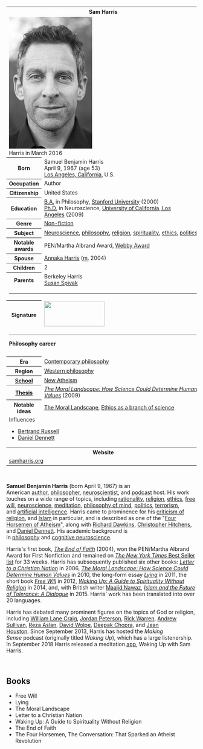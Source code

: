 <table class="infobox vcard">
<tbody>
<tr>
<th colspan="2">
<div class="fn">Sam Harris</div>
</th>
</tr>
<tr>
<td colspan="2"><a class="image" title="Harris in March 2016" href="Sam_Harris_2016_(cropped).jpg"><img src="Sam_Harris_2016_(cropped).jpg" alt="Harris in March 2016" width="220" height="349" data-file-width="2518" data-file-height="3992" /></a>
<div>Harris in March 2016</div>
</td>
</tr>
<tr>
<th scope="row">Born</th>
<td>Samuel Benjamin Harris<br />April 9, 1967<span class="noprint ForceAgeToShow">&nbsp;(age&nbsp;53)</span><br /><a title="Los Angeles" href="https://en.wikipedia.org/wiki/Los_Angeles">Los Angeles, California</a>, U.S.</td>
</tr>
<tr>
<th scope="row">Occupation</th>
<td class="role">Author</td>
</tr>
<tr>
<th scope="row">Citizenship</th>
<td>United States</td>
</tr>
<tr>
<th scope="row">Education</th>
<td><a title="Bachelor of Arts" href="https://en.wikipedia.org/wiki/Bachelor_of_Arts">B.A.</a>&nbsp;in Philosophy,&nbsp;<a title="Stanford University" href="https://en.wikipedia.org/wiki/Stanford_University">Stanford University</a>&nbsp;(2000)<br /><a class="mw-redirect" title="Ph.D." href="https://en.wikipedia.org/wiki/Ph.D.">Ph.D.</a>&nbsp;in Neuroscience,&nbsp;<a title="University of California, Los Angeles" href="https://en.wikipedia.org/wiki/University_of_California,_Los_Angeles">University of California, Los Angeles</a>&nbsp;(2009)</td>
</tr>
<tr>
<th scope="row">Genre</th>
<td class="category"><a class="mw-redirect" title="Non-fiction" href="https://en.wikipedia.org/wiki/Non-fiction">Non-fiction</a></td>
</tr>
<tr>
<th scope="row">Subject</th>
<td><a title="Neuroscience" href="https://en.wikipedia.org/wiki/Neuroscience">Neuroscience</a>,&nbsp;<a title="Philosophy" href="https://en.wikipedia.org/wiki/Philosophy">philosophy</a>,&nbsp;<a title="Religion" href="https://en.wikipedia.org/wiki/Religion">religion</a>,&nbsp;<a title="Spirituality" href="https://en.wikipedia.org/wiki/Spirituality">spirituality</a>,&nbsp;<a title="Ethics" href="https://en.wikipedia.org/wiki/Ethics">ethics</a>,&nbsp;<a title="Politics" href="https://en.wikipedia.org/wiki/Politics">politics</a></td>
</tr>
<tr>
<th scope="row">Notable awards</th>
<td>PEN/Martha Albrand Award,&nbsp;<a title="Webby Award" href="https://en.wikipedia.org/wiki/Webby_Award">Webby Award</a></td>
</tr>
<tr>
<th scope="row">Spouse</th>
<td>
<div><a title="Annaka Harris" href="https://en.wikipedia.org/wiki/Annaka_Harris">Annaka Harris</a>&nbsp;(<abbr title="married">m.</abbr>&nbsp;2004)</div>
</td>
</tr>
<tr>
<th scope="row">Children</th>
<td>2</td>
</tr>
<tr>
<th scope="row">Parents</th>
<td>Berkeley Harris<br /><a title="Susan Harris" href="https://en.wikipedia.org/wiki/Susan_Harris">Susan Spivak</a></td>
</tr>
<tr>
<td colspan="2"><hr /></td>
</tr>
<tr>
<th scope="row">Signature</th>
<td><a class="image" href="160px-Sam_Harris_signature.svg.png"><img src="160px-Sam_Harris_signature.svg.png" srcset="160px-Sam_Harris_signature.svg.png" alt="" width="160" height="67" data-file-width="525" data-file-height="220" /></a></td>
</tr>
<tr>
<td colspan="2"><hr /><strong>Philosophy career</strong></td>
</tr>
<tr>
<td colspan="2">&nbsp;</td>
</tr>
<tr>
<th scope="row">Era</th>
<td class="category"><a title="Contemporary philosophy" href="https://en.wikipedia.org/wiki/Contemporary_philosophy">Contemporary philosophy</a></td>
</tr>
<tr>
<th scope="row">Region</th>
<td class="category"><a title="Western philosophy" href="https://en.wikipedia.org/wiki/Western_philosophy">Western philosophy</a></td>
</tr>
<tr>
<th scope="row"><a title="List of schools of philosophy" href="https://en.wikipedia.org/wiki/List_of_schools_of_philosophy">School</a></th>
<td class="category"><a title="New Atheism" href="https://en.wikipedia.org/wiki/New_Atheism">New Atheism</a></td>
</tr>
<tr>
<th scope="row"><a title="Thesis" href="https://en.wikipedia.org/wiki/Thesis">Thesis</a></th>
<td><a class="external text" href="https://search.proquest.com/docview/366925574/" rel="nofollow"><em>The Moral Landscape: How Science Could Determine Human Values</em></a>&nbsp;(2009)</td>
</tr>
<tr class="note">
<th scope="row">
<div>Notable ideas</div>
</th>
<td><a title="The Moral Landscape" href="https://en.wikipedia.org/wiki/The_Moral_Landscape">The Moral Landscape</a>,&nbsp;<a title="Science of morality" href="https://en.wikipedia.org/wiki/Science_of_morality#Overview">Ethics as a branch of science</a></td>
</tr>
<tr class="note">
<td colspan="2">
<div id="NavFrame1" class="NavFrame collapsed">
<div class="NavHead">Influences</div>
<ul>
<li class="NavHead"><a title="Bertrand Russell" href="https://en.wikipedia.org/wiki/Bertrand_Russell">Bertrand Russell</a></li>
<li class="NavHead"><a title="Daniel Dennett" href="https://en.wikipedia.org/wiki/Daniel_Dennett">Daniel Dennett</a></li>
</ul>
</div>
</td>
</tr>
<tr>
<th colspan="2">Website</th>
</tr>
<tr>
<td colspan="2"><span class="url"><a class="external text" href="http://samharris.org/" rel="nofollow">samharris<wbr />.org</a></span></td>
</tr>
</tbody>
</table>

</br>

<p><strong>Samuel Benjamin Harris</strong>&nbsp;(born April 9, 1967) is an American&nbsp;<a title="Author" href="https://en.wikipedia.org/wiki/Author">author</a>,&nbsp;<a title="Philosopher" href="https://en.wikipedia.org/wiki/Philosopher">philosopher</a>,&nbsp;<a title="Neuroscientist" href="https://en.wikipedia.org/wiki/Neuroscientist">neuroscientist</a>, and&nbsp;<a title="Podcast" href="https://en.wikipedia.org/wiki/Podcast">podcast</a>&nbsp;host. His work touches on a wide range of topics, including&nbsp;<a title="Rationality" href="https://en.wikipedia.org/wiki/Rationality">rationality</a>,&nbsp;<a title="Religion" href="https://en.wikipedia.org/wiki/Religion">religion</a>,&nbsp;<a title="Ethics" href="https://en.wikipedia.org/wiki/Ethics">ethics</a>,&nbsp;<a title="Free will" href="https://en.wikipedia.org/wiki/Free_will">free will</a>,&nbsp;<a title="Neuroscience" href="https://en.wikipedia.org/wiki/Neuroscience">neuroscience</a>,&nbsp;<a title="Meditation" href="https://en.wikipedia.org/wiki/Meditation">meditation</a>,&nbsp;<a title="Philosophy of mind" href="https://en.wikipedia.org/wiki/Philosophy_of_mind">philosophy of mind</a>,&nbsp;<a title="Politics" href="https://en.wikipedia.org/wiki/Politics">politics</a>,&nbsp;<a title="Terrorism" href="https://en.wikipedia.org/wiki/Terrorism">terrorism</a>, and&nbsp;<a title="Artificial intelligence" href="https://en.wikipedia.org/wiki/Artificial_intelligence">artificial intelligence</a>. Harris came to prominence for his&nbsp;<a title="Criticism of religion" href="https://en.wikipedia.org/wiki/Criticism_of_religion">criticism of religion</a>, and&nbsp;<a title="Islam" href="https://en.wikipedia.org/wiki/Islam">Islam</a>&nbsp;in particular, and is described as one of the "<a title="New Atheism" href="https://en.wikipedia.org/wiki/New_Atheism#%22Four_Horsemen%22">Four Horsemen of Atheism</a>", along with&nbsp;<a title="Richard Dawkins" href="https://en.wikipedia.org/wiki/Richard_Dawkins">Richard Dawkins</a>,&nbsp;<a title="Christopher Hitchens" href="https://en.wikipedia.org/wiki/Christopher_Hitchens">Christopher Hitchens</a>, and&nbsp;<a title="Daniel Dennett" href="https://en.wikipedia.org/wiki/Daniel_Dennett">Daniel Dennett</a>.&nbsp;His academic background is in&nbsp;<a title="Philosophy" href="https://en.wikipedia.org/wiki/Philosophy">philosophy</a>&nbsp;and&nbsp;<a title="Cognitive neuroscience" href="https://en.wikipedia.org/wiki/Cognitive_neuroscience">cognitive neuroscience</a>.</p>
<p>Harris's first book,&nbsp;<em><a title="The End of Faith" href="https://en.wikipedia.org/wiki/The_End_of_Faith">The End of Faith</a></em>&nbsp;(2004), won the PEN/Martha Albrand Award for First Nonfiction&nbsp;and remained on&nbsp;<a title="The New York Times Best Seller list" href="https://en.wikipedia.org/wiki/The_New_York_Times_Best_Seller_list"><em>The New York Times</em>&nbsp;Best Seller list</a>&nbsp;for 33 weeks.&nbsp;Harris has subsequently published six other books:&nbsp;<em><a title="Letter to a Christian Nation" href="https://en.wikipedia.org/wiki/Letter_to_a_Christian_Nation">Letter to a Christian Nation</a></em>&nbsp;in 2006,&nbsp;<em><a title="The Moral Landscape" href="https://en.wikipedia.org/wiki/The_Moral_Landscape">The Moral Landscape: How Science Could Determine Human Values</a></em>&nbsp;in 2010, the long-form essay&nbsp;<em><a title="Lying (Harris book)" href="https://en.wikipedia.org/wiki/Lying_(Harris_book)">Lying</a></em>&nbsp;in 2011, the short book&nbsp;<em><a title="Free Will (book)" href="https://en.wikipedia.org/wiki/Free_Will_(book)">Free Will</a></em>&nbsp;in 2012,&nbsp;<em><a title="Waking Up: A Guide to Spirituality Without Religion" href="https://en.wikipedia.org/wiki/Waking_Up:_A_Guide_to_Spirituality_Without_Religion">Waking Up: A Guide to Spirituality Without Religion</a></em>&nbsp;in 2014, and, with British writer&nbsp;<a title="Maajid Nawaz" href="https://en.wikipedia.org/wiki/Maajid_Nawaz">Maajid Nawaz</a>,&nbsp;<em><a title="Islam and the Future of Tolerance" href="https://en.wikipedia.org/wiki/Islam_and_the_Future_of_Tolerance">Islam and the Future of Tolerance: A Dialogue</a></em>&nbsp;in 2015. Harris' work has been translated into over 20 languages.</p>
<p>Harris has debated many prominent figures on the topics of God or religion, including&nbsp;<a title="William Lane Craig" href="https://en.wikipedia.org/wiki/William_Lane_Craig">William Lane Craig</a>,&nbsp;<a title="Jordan Peterson" href="https://en.wikipedia.org/wiki/Jordan_Peterson">Jordan Peterson</a>,&nbsp;<a title="Rick Warren" href="https://en.wikipedia.org/wiki/Rick_Warren">Rick Warren</a>,&nbsp;<a title="Andrew Sullivan" href="https://en.wikipedia.org/wiki/Andrew_Sullivan">Andrew Sullivan</a>,&nbsp;<a title="Reza Aslan" href="https://en.wikipedia.org/wiki/Reza_Aslan">Reza Aslan</a>,&nbsp;<a title="David Wolpe" href="https://en.wikipedia.org/wiki/David_Wolpe">David Wolpe</a>,&nbsp;<a title="Deepak Chopra" href="https://en.wikipedia.org/wiki/Deepak_Chopra">Deepak Chopra</a>,&nbsp;and&nbsp;<a title="Jean Houston" href="https://en.wikipedia.org/wiki/Jean_Houston">Jean Houston</a>.&nbsp;Since September 2013, Harris has hosted the&nbsp;<em>Making Sense</em>&nbsp;podcast (originally titled&nbsp;<em>Waking Up</em>), which has a large listenership. In September 2018 Harris released a meditation&nbsp;<a title="Application software" href="https://en.wikipedia.org/wiki/Application_software">app</a>, Waking Up with Sam Harris.</p>
</br>
<h2> Books</h2>

<ul>

                             

 <li><a target="_blank" href="https://github.com/manjunath5496/Sam-Harris-Books/blob/master/sam(1).pdf" style="text-decoration:none;">Free Will</a></li>

 <li><a target="_blank" href="https://github.com/manjunath5496/Sam-Harris-Books/blob/master/sam(2).pdf" style="text-decoration:none;">Lying</a></li>

<li><a target="_blank" href="https://github.com/manjunath5496/Sam-Harris-Books/blob/master/sam(3).pdf" style="text-decoration:none;">The Moral Landscape</a></li>
 <li><a target="_blank" href="https://github.com/manjunath5496/Sam-Harris-Books/blob/master/sam(4).pdf" style="text-decoration:none;">Letter to a Christian Nation</a></li>                              
<li><a target="_blank" href="https://github.com/manjunath5496/Sam-Harris-Books/blob/master/sam(5).pdf" style="text-decoration:none;"> Waking Up: A Guide to Spirituality Without Religion</a></li>
<li><a target="_blank" href="https://github.com/manjunath5496/Sam-Harris-Books/blob/master/sam(6).pdf" style="text-decoration:none;">The End of Faith</a></li>
 <li><a target="_blank" href="https://github.com/manjunath5496/Sam-Harris-Books/blob/master/sam(7).pdf" style="text-decoration:none;">The Four Horsemen, The Conversation: That Sparked an Atheist Revolution</a></li>


 </ul>

